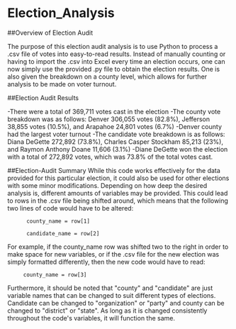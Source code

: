 # Election_Analysis

##Overview of Election Audit

The purpose of this election audit analysis is to use Python to process a .csv file of votes into easy-to-read results. Instead of manually counting or having to import the .csv into Excel every time an election occurs, one can now simply use the provided .py file to obtain the election results. One is also given the breakdown on a county level, which allows for further analysis to be made on voter turnout.  

##Election Audit Results

-There were a total of 369,711 votes cast in the election
-The county vote breakdown was as follows: Denver 306,055 votes (82.8%), Jefferson 38,855 votes (10.5%), and Arapahoe 24,801 votes (6.7%)
-Denver county had the largest voter turnout
-The candidate vote breakdown is as follows: Diana DeGette 272,892 (73.8%), Charles Casper Stockham 85,213 (23%), and Raymon Anthony Doane 11,606 (3.1%)
-Diane DeGette won the election with a total of 272,892 votes, which was 73.8% of the total votes cast.

##Election-Audit Summary
While this code works effectively for the data provided for this particular election, it could also be used for other elections with some minor modifications. Depending on how deep the desired analysis is, different amounts of variables may be provided. This could lead to rows in the .csv file being shifted around, which means that the following two lines of code would have to be altered: 
            
          county_name = row[1]
          
          candidate_name = row[2]
          
For example, if the county_name row was shifted two to the right in order to make space for new variables, or if the .csv file for the new election was simply formatted differently, then the new code would have to read: 
         
         county_name = row[3]
          
Furthermore, it should be noted that "county" and "candidate" are just variable names that can be changed to suit different types of elections. Candidate can be changed to "organization" or "party" and county can be changed to "district" or "state". As long as it is changed consistently throughout the code's variables, it will function the same.        
